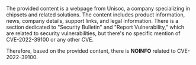 The provided content is a webpage from Unisoc, a company specializing in chipsets and related solutions. The content includes product information, news, company details, support links, and legal information. There is a section dedicated to "Security Bulletin" and "Report Vulnerability," which are related to security vulnerabilities, but there's no specific mention of CVE-2022-39100 or any other CVE.

Therefore, based on the provided content, there is **NOINFO** related to CVE-2022-39100.